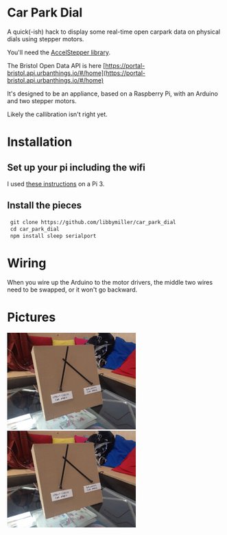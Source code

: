 # Car Park Dial

A quick(-ish) hack to display some real-time open carpark data 
on physical dials using stepper motors.

You'll need the [AccelStepper 
library](http://www.airspayce.com/mikem/arduino/AccelStepper/).

The Bristol Open Data API is here 
[https://portal-bristol.api.urbanthings.io/#/home](https://portal-bristol.api.urbanthings.io/#/home)

It's designed to be an appliance, based on a Raspberry Pi, with an 
Arduino and two stepper motors.

Likely the callibration isn't right yet.

# Installation

## Set up your pi including the wifi

I used [these 
instructions](https://planb.nicecupoftea.org/2016/03/20/wifi-connect-quick-wifi-access-point-to-tell-a-raspberry-pi-about-a-wifi-network/) 
on a Pi 3.

## Install the pieces

     git clone https://github.com/libbymiller/car_park_dial
     cd car_park_dial
     npm install sleep serialport

# Wiring

When you wire up the Arduino to the motor drivers, the middle two wires 
need to be swapped, or it won't go backward.

# Pictures

<img src="img/IMG_2376.JPG" width="300px" />
<img src="img/IMG_2376.JPG" width="300px" />



